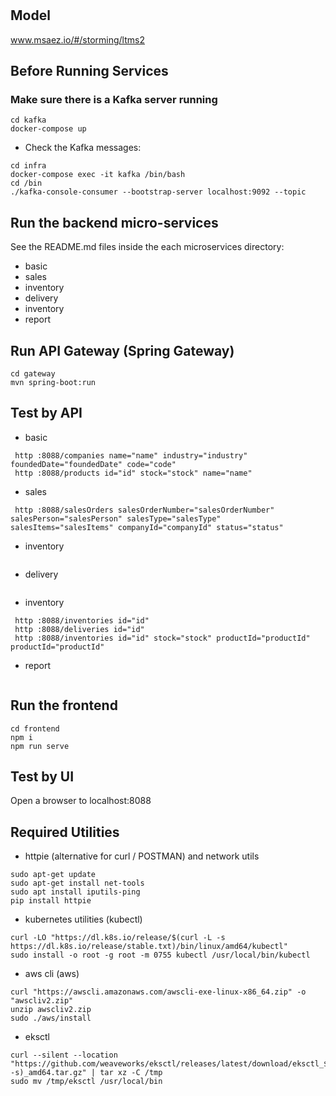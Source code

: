 # 

## Model
www.msaez.io/#/storming/ltms2

## Before Running Services
### Make sure there is a Kafka server running
```
cd kafka
docker-compose up
```
- Check the Kafka messages:
```
cd infra
docker-compose exec -it kafka /bin/bash
cd /bin
./kafka-console-consumer --bootstrap-server localhost:9092 --topic
```

## Run the backend micro-services
See the README.md files inside the each microservices directory:

- basic
- sales
- inventory
- delivery
- inventory
- report


## Run API Gateway (Spring Gateway)
```
cd gateway
mvn spring-boot:run
```

## Test by API
- basic
```
 http :8088/companies name="name" industry="industry" foundedDate="foundedDate" code="code" 
 http :8088/products id="id" stock="stock" name="name" 
```
- sales
```
 http :8088/salesOrders salesOrderNumber="salesOrderNumber" salesPerson="salesPerson" salesType="salesType" salesItems="salesItems" companyId="companyId" status="status" 
```
- inventory
```
```
- delivery
```
```
- inventory
```
 http :8088/inventories id="id" 
 http :8088/deliveries id="id" 
 http :8088/inventories id="id" stock="stock" productId="productId" productId="productId" 
```
- report
```
```


## Run the frontend
```
cd frontend
npm i
npm run serve
```

## Test by UI
Open a browser to localhost:8088

## Required Utilities

- httpie (alternative for curl / POSTMAN) and network utils
```
sudo apt-get update
sudo apt-get install net-tools
sudo apt install iputils-ping
pip install httpie
```

- kubernetes utilities (kubectl)
```
curl -LO "https://dl.k8s.io/release/$(curl -L -s https://dl.k8s.io/release/stable.txt)/bin/linux/amd64/kubectl"
sudo install -o root -g root -m 0755 kubectl /usr/local/bin/kubectl
```

- aws cli (aws)
```
curl "https://awscli.amazonaws.com/awscli-exe-linux-x86_64.zip" -o "awscliv2.zip"
unzip awscliv2.zip
sudo ./aws/install
```

- eksctl 
```
curl --silent --location "https://github.com/weaveworks/eksctl/releases/latest/download/eksctl_$(uname -s)_amd64.tar.gz" | tar xz -C /tmp
sudo mv /tmp/eksctl /usr/local/bin
```

